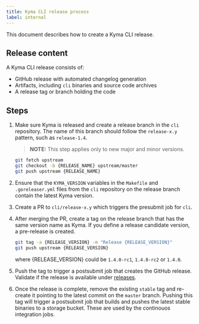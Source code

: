 ```yaml
---
title: Kyma CLI release process
label: internal
---
```


This document describes how to create a Kyma CLI release.

## Release content

A Kyma CLI release consists of:

* GitHub release with automated changelog generation
* Artifacts, including `cli` binaries and source code archives
* A release tag or branch holding the code

## Steps

1. Make sure Kyma is released and create a release branch in the `cli` repository. The name of this branch should follow the `release-x.y` pattern, such as `release-1.4`.

   >**NOTE:** This step applies only to new major and minor versions.

   ```bash
   git fetch upstream
   git checkout -b {RELEASE_NAME} upstream/master
   git push upstream {RELEASE_NAME}
   ```

2. Ensure that the `KYMA_VERSION` variables in the `Makefile` and `.goreleaser.yml` files from the `cli` repository on the release branch contain the latest Kyma version.

3. Create a PR to `cli/release-x.y` which triggers the presubmit job for `cli`.

4. After merging the PR, create a tag on the release branch that has the same version name as Kyma. If you define a release candidate version, a pre-release is created.  

   ```bash
   git tag -a {RELEASE_VERSION} -m "Release {RELEASE_VERSION}"
   git push upstream {RELEASE_VERSION}
   ```

    where {RELEASE_VERSION} could be `1.4.0-rc1`, `1.4.0-rc2` or `1.4.0`.

5. Push the tag to trigger a postsubmit job that creates the GitHub release. Validate if the release is available under [releases](https://github.com/kyma-project/cli/releases).

6. Once the release is complete, remove the existing `stable` tag and re-create it pointing to the latest commit on the `master` branch. Pushing this tag will trigger a postsubmit job that builds and pushes the latest stable binaries to a storage bucket. These are used by the continouos integration jobs.
